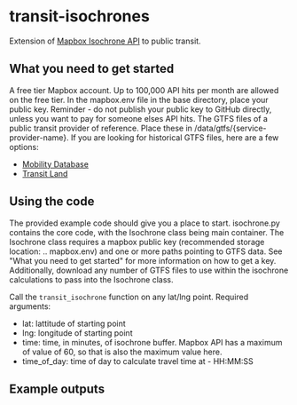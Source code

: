 # transit-isochrones

Extension of [Mapbox Isochrone API](https://docs.mapbox.com/api/navigation/isochrone/) to public transit.

## What you need to get started

A free tier Mapbox account. Up to 100,000 API hits per month are allowed on the free tier. In the mapbox.env file in the base directory, place your public key. Reminder - do not publish your public key to GitHub directly, unless you want to pay for someone elses API hits.
The GTFS files of a public transit provider of reference. Place these in /data/gtfs/{service-provider-name}. If you are looking for historical GTFS files, here are a few options:
- [Mobility Database](https://mobilitydatabase.org/)
- [Transit Land](https://www.transit.land/)

## Using the code

The provided example code should give you a place to start. isochrone.py contains the core code, with the Isochrone class being main container.
The Isochrone class requires a mapbox public key (recommended storage location: .. mapbox.env) and one or more paths pointing to GTFS data. See "What you need to get started" for more information on how to get a key.
Additionally, download any number of GTFS files to use within the isochrone calculations to pass into the Isochrone class.

Call the `transit_isochrone` function on any lat/lng point. Required arguments:

- lat: lattitude of starting point
- lng: longitude of starting point
- time: time, in minutes, of isochrone buffer. Mapbox API has a maximum of value of 60, so that is also the maximum value here.
- time_of_day: time of day to calculate travel time at - HH:MM:SS

## Example outputs

